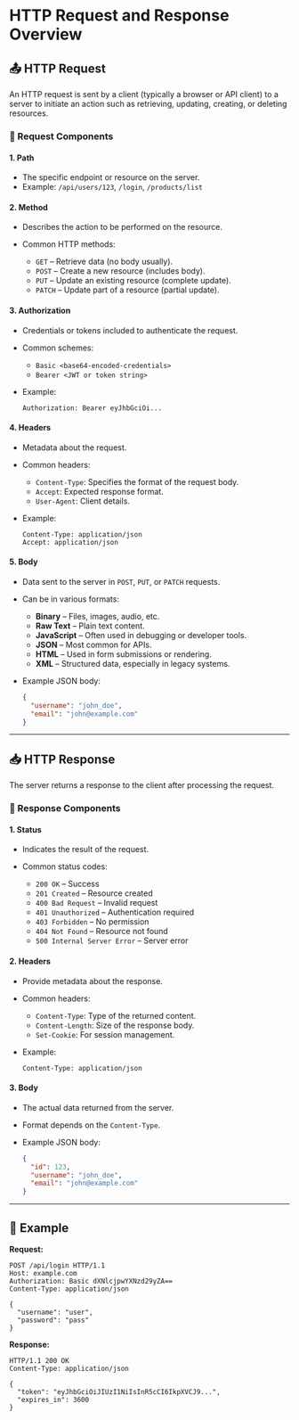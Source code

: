 # HTTP Request and Response Overview

## 📤 HTTP Request

An HTTP request is sent by a client (typically a browser or API client) to a server to initiate an action such as retrieving, updating, creating, or deleting resources.

### 🔹 Request Components

#### 1. **Path**

* The specific endpoint or resource on the server.
* Example: `/api/users/123`, `/login`, `/products/list`

#### 2. **Method**

* Describes the action to be performed on the resource.
* Common HTTP methods:

  * `GET` – Retrieve data (no body usually).
  * `POST` – Create a new resource (includes body).
  * `PUT` – Update an existing resource (complete update).
  * `PATCH` – Update part of a resource (partial update).

#### 3. **Authorization**

* Credentials or tokens included to authenticate the request.
* Common schemes:

  * `Basic <base64-encoded-credentials>`
  * `Bearer <JWT or token string>`
* Example:

  ```http
  Authorization: Bearer eyJhbGciOi...
  ```

#### 4. **Headers**

* Metadata about the request.
* Common headers:

  * `Content-Type`: Specifies the format of the request body.
  * `Accept`: Expected response format.
  * `User-Agent`: Client details.
* Example:

  ```http
  Content-Type: application/json
  Accept: application/json
  ```

#### 5. **Body**

* Data sent to the server in `POST`, `PUT`, or `PATCH` requests.

* Can be in various formats:

  * **Binary** – Files, images, audio, etc.
  * **Raw Text** – Plain text content.
  * **JavaScript** – Often used in debugging or developer tools.
  * **JSON** – Most common for APIs.
  * **HTML** – Used in form submissions or rendering.
  * **XML** – Structured data, especially in legacy systems.

* Example JSON body:

  ```json
  {
    "username": "john_doe",
    "email": "john@example.com"
  }
  ```

---

## 📥 HTTP Response

The server returns a response to the client after processing the request.

### 🔸 Response Components

#### 1. **Status**

* Indicates the result of the request.
* Common status codes:

  * `200 OK` – Success
  * `201 Created` – Resource created
  * `400 Bad Request` – Invalid request
  * `401 Unauthorized` – Authentication required
  * `403 Forbidden` – No permission
  * `404 Not Found` – Resource not found
  * `500 Internal Server Error` – Server error

#### 2. **Headers**

* Provide metadata about the response.
* Common headers:

  * `Content-Type`: Type of the returned content.
  * `Content-Length`: Size of the response body.
  * `Set-Cookie`: For session management.
* Example:

  ```http
  Content-Type: application/json
  ```

#### 3. **Body**

* The actual data returned from the server.
* Format depends on the `Content-Type`.
* Example JSON body:

  ```json
  {
    "id": 123,
    "username": "john_doe",
    "email": "john@example.com"
  }
  ```

---

## 🧪 Example

**Request:**

```http
POST /api/login HTTP/1.1
Host: example.com
Authorization: Basic dXNlcjpwYXNzd29yZA==
Content-Type: application/json

{
  "username": "user",
  "password": "pass"
}
```

**Response:**

```http
HTTP/1.1 200 OK
Content-Type: application/json

{
  "token": "eyJhbGciOiJIUzI1NiIsInR5cCI6IkpXVCJ9...",
  "expires_in": 3600
}
```